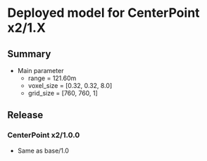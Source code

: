 # Deployed model for CenterPoint x2/1.X
## Summary

- Main parameter
  - range = 121.60m
  - voxel_size = [0.32, 0.32, 8.0]
  - grid_size = [760, 760, 1]

## Release
### CenterPoint x2/1.0.0

- Same as base/1.0
